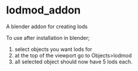 # lodmod_addon
A blender addon for creating lods

To use after installation in blender;

1) select objects you want lods for
2) at the top of the viewport go to Objects>lodmod
3) all selected object should now have 5 lods each.
